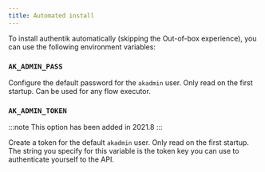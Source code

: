 ```yaml
---
title: Automated install
---
```


To install authentik automatically (skipping the Out-of-box experience), you can use the following environment variables:

### `AK_ADMIN_PASS`

Configure the default password for the `akadmin` user. Only read on the first startup. Can be used for any flow executor.

### `AK_ADMIN_TOKEN`

:::note
This option has been added in 2021.8
:::

Create a token for the default `akadmin` user. Only read on the first startup. The string you specify for this variable is the token key you can use to authenticate yourself to the API.
